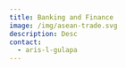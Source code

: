 ```yaml
---
title: Banking and Finance
image: /img/asean-trade.svg
description: Desc
contact:
  - aris-l-gulapa
---
```

